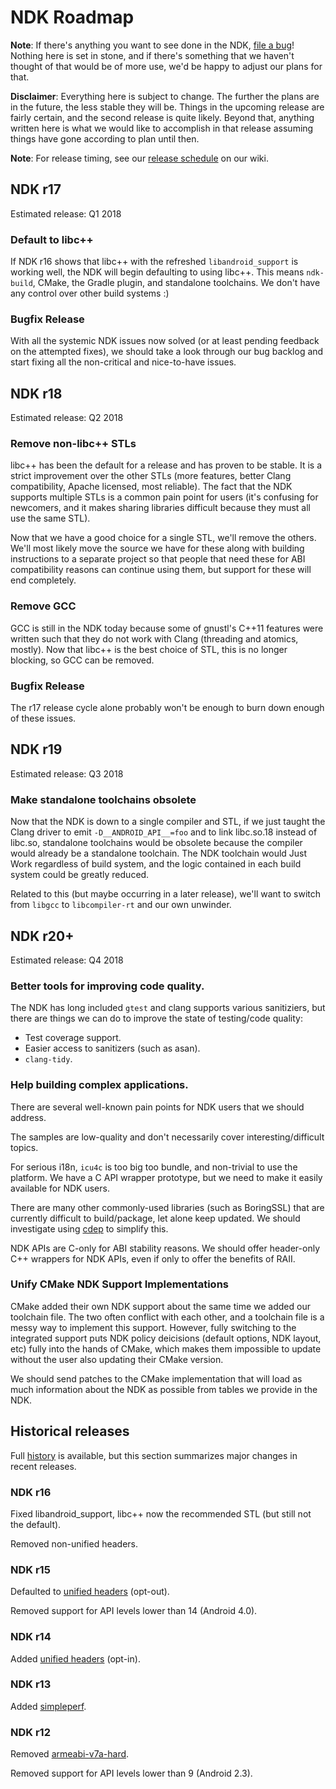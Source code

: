 NDK Roadmap
===========

**Note**: If there's anything you want to see done in the NDK, [file a bug]!
Nothing here is set in stone, and if there's something that we haven't thought
of that would be of more use, we'd be happy to adjust our plans for that.

[file a bug]: https://github.com/android-ndk/ndk/issues

**Disclaimer**: Everything here is subject to change. The further the plans are
in the future, the less stable they will be. Things in the upcoming release are
fairly certain, and the second release is quite likely. Beyond that, anything
written here is what we would like to accomplish in that release assuming things
have gone according to plan until then.

**Note**: For release timing, see our [release schedule] on our wiki.

[release schedule]: https://github.com/android-ndk/ndk/wiki#release-schedule


NDK r17
-------

Estimated release: Q1 2018

### Default to libc++

If NDK r16 shows that libc++ with the refreshed `libandroid_support` is working
well, the NDK will begin defaulting to using libc++. This means `ndk-build`,
CMake, the Gradle plugin, and standalone toolchains. We don't have any control
over other build systems :)

### Bugfix Release

With all the systemic NDK issues now solved (or at least pending feedback on the
attempted fixes), we should take a look through our bug backlog and start fixing
all the non-critical and nice-to-have issues.


NDK r18
-------

Estimated release: Q2 2018

### Remove non-libc++ STLs

libc++ has been the default for a release and has proven to be stable. It is a
strict improvement over the other STLs (more features, better Clang
compatibility, Apache licensed, most reliable). The fact that the NDK supports
multiple STLs is a common pain point for users (it's confusing for newcomers,
and it makes sharing libraries difficult because they must all use the same
STL).

Now that we have a good choice for a single STL, we'll remove the others. We'll
most likely move the source we have for these along with building instructions
to a separate project so that people that need these for ABI compatibility
reasons can continue using them, but support for these will end completely.

### Remove GCC

GCC is still in the NDK today because some of gnustl's C++11 features were
written such that they do not work with Clang (threading and atomics, mostly).
Now that libc++ is the best choice of STL, this is no longer blocking, so GCC
can be removed.

### Bugfix Release

The r17 release cycle alone probably won't be enough to burn down enough of
these issues.


NDK r19
-------

Estimated release: Q3 2018

### Make standalone toolchains obsolete

Now that the NDK is down to a single compiler and STL, if we just taught the
Clang driver to emit `-D__ANDROID_API__=foo` and to link libc.so.18 instead of
libc.so, standalone toolchains would be obsolete because the compiler would
already be a standalone toolchain. The NDK toolchain would Just Work regardless
of build system, and the logic contained in each build system could be greatly
reduced.

Related to this (but maybe occurring in a later release), we'll want to
switch from `libgcc` to `libcompiler-rt` and our own unwinder.

NDK r20+
--------

Estimated release: Q4 2018

### Better tools for improving code quality.

The NDK has long included `gtest` and clang supports various sanitiziers,
but there are things we can do to improve the state of testing/code quality:

  * Test coverage support.
  * Easier access to sanitizers (such as asan).
  * `clang-tidy`.

### Help building complex applications.

There are several well-known pain points for NDK users that we should
address.

The samples are low-quality and don't necessarily cover
interesting/difficult topics.

For serious i18n, `icu4c` is too big too bundle, and non-trivial to use
the platform. We have a C API wrapper prototype, but we need to make it
easily available for NDK users.

There are many other commonly-used libraries (such as BoringSSL) that
are currently difficult to build/package, let alone keep updated. We
should investigate using [cdep] to simplify this.

NDK APIs are C-only for ABI stability reasons. We should offer header-only
C++ wrappers for NDK APIs, even if only to offer the benefits of RAII.

[cdep]: https://github.com/jomof/cdep

### Unify CMake NDK Support Implementations

CMake added their own NDK support about the same time we added our toolchain
file. The two often conflict with each other, and a toolchain file is a messy
way to implement this support. However, fully switching to the integrated
support puts NDK policy deicisions (default options, NDK layout, etc) fully into
the hands of CMake, which makes them impossible to update without the user also
updating their CMake version.

We should send patches to the CMake implementation that will load as much
information about the NDK as possible from tables we provide in the NDK.


Historical releases
-------------------

Full [history] is available, but this section summarizes major changes
in recent releases.

[history]: https://developer.android.com/ndk/downloads/revision_history.html

### NDK r16

Fixed libandroid\_support, libc++ now the recommended STL (but still
not the default).

Removed non-unified headers.

### NDK r15

Defaulted to [unified headers] (opt-out).

Removed support for API levels lower than 14 (Android 4.0).

### NDK r14

Added [unified headers] (opt-in).

[unified headers]: https://android.googlesource.com/platform/ndk/+/master/docs/UnifiedHeaders.md

### NDK r13

Added [simpleperf].

[simpleperf]: https://developer.android.com/ndk/guides/simpleperf.html

### NDK r12

Removed [armeabi-v7a-hard].

Removed support for API levels lower than 9 (Android 2.3).

[armeabi-v7a-hard]: https://android.googlesource.com/platform/ndk/+/ndk-r12-release/docs/HardFloatAbi.md
